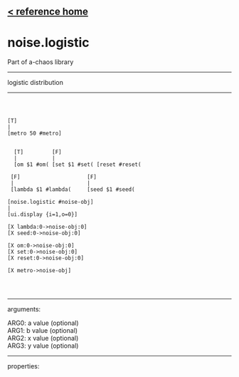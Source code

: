 [< reference home](index.html)
---

# noise.logistic


Part of a-chaos library

---

logistic distribution
<br>


---


```



[T]
|
[metro 50 #metro]


  [T]         [F]
  |           |
  [om $1 #om( [set $1 #set( [reset #reset(

 [F]                     [F]
 |                       |
 [lambda $1 #lambda(     [seed $1 #seed(    

[noise.logistic #noise-obj]
|
[ui.display {i=1,o=0}]

[X lambda:0->noise-obj:0]  
[X seed:0->noise-obj:0] 

[X om:0->noise-obj:0]
[X set:0->noise-obj:0]
[X reset:0->noise-obj:0]

[X metro->noise-obj]


            
```

---
arguments:

ARG0: a value (optional)<br>
ARG1: b value (optional)<br>
ARG2: x value (optional)<br>
ARG3: y value (optional)<br>

---
properties:


